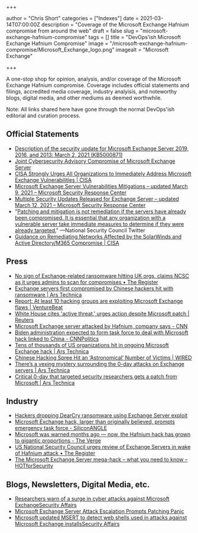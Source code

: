 +++

author = "Chris Short"
categories = ["Indexes"]
date = 2021-03-14T07:00:00Z
description = "Coverage of the Microsoft Exchange Hafnium compromise from around the web"
draft = false
slug = "microsoft-exchange-hafnium-compromise"
tags = []
title = "DevOps'ish Microsoft Exchange Hafnium Compromise"
image = "/microsoft-exchange-hafnium-compromise/Microsoft_Exchange_logo.png"
imagealt = "Microsoft Exchange"

+++

A one-stop shop for opinion, analysis, and/or coverage of the Microsoft Exchange Hafnium compromise. Coverage includes official statements and filings, accredited media coverage, industry analyisis, and noteworthy blogs, digital media, and other mediums as deemed worthwhile.

Note: All links shared here have gone through the normal DevOps'ish editorial and curation process.

## Official Statements

* [Description of the security update for Microsoft Exchange Server 2019, 2016, and 2013: March 2, 2021 (KB5000871)](https://support.microsoft.com/en-us/topic/description-of-the-security-update-for-microsoft-exchange-server-2019-2016-and-2013-march-2-2021-kb5000871-9800a6bb-0a21-4ee7-b9da-fa85b3e1d23b)
* [Joint Cybersecurity Advisory Compromise of Microsoft Exchange Server](https://www.ic3.gov/Media/News/2021/210310.pdf)
* [CISA Strongly Urges All Organizations to Immediately Address Microsoft Exchange Vulnerabilities | CISA](https://us-cert.cisa.gov/ncas/current-activity/2021/03/08/cisa-strongly-urges-all-organizations-immediately-address)
* [Microsoft Exchange Server Vulnerabilities Mitigations – updated March 9, 2021 – Microsoft Security Response Center](https://msrc-blog.microsoft.com/2021/03/05/microsoft-exchange-server-vulnerabilities-mitigations-march-2021/)
* [Multiple Security Updates Released for Exchange Server – updated March 12, 2021 – Microsoft Security Response Center](https://msrc-blog.microsoft.com/2021/03/02/multiple-security-updates-released-for-exchange-server/)
* "[Patching and mitigation is not remediation if the servers have already been compromised. It is essential that any organization with a vulnerable server take immediate measures to determine if they were already targeted.](https://twitter.com/whnsc/status/1368275202883411975)" —National Security Council Twitter
* [Guidance on Remediating Networks Affected by the SolarWinds and Active Directory/M365 Compromise | CISA](https://us-cert.cisa.gov/ncas/current-activity/2021/03/09/guidance-remediating-networks-affected-solarwinds-and-active)

## Press

* [No sign of Exchange-related ransomware hitting UK orgs, claims NCSC as it urges admins to scan for compromises • The Register](https://www.theregister.com/2021/03/12/no_exchange_ransomware_uk_ncsc_hafnium/)
* [Exchange servers first compromised by Chinese hackers hit with ransomware | Ars Technica](https://arstechnica.com/gadgets/2021/03/ransomware-gangs-hijack-7000-exchange-servers-first-hit-by-chinese-hackers/)
* [Report: At least 10 hacking groups are exploiting Microsoft Exchange flaws | VentureBeat](https://venturebeat.com/2021/03/11/report-at-least-10-hacking-groups-are-exploiting-microsoft-exchange-flaws/)
* [White House cites 'active threat,' urges action despite Microsoft patch | Reuters](https://www.reuters.com/article/us-usa-cyber-microsoft-idUSKBN2AZ0OQ)
* [Microsoft Exchange server attacked by Hafnium, company says - CNN](https://www.cnn.com/2021/03/03/tech/microsoft-exchange-server-hafnium-china-intl-hnk/index.html)
* [Biden administration expected to form task force to deal with Microsoft hack linked to China - CNNPolitics](https://www.cnn.com/2021/03/06/politics/microsoft-hack-task-force/index.html)
* [Tens of thousands of US organizations hit in ongoing Microsoft Exchange hack | Ars Technica](https://arstechnica.com/gadgets/2021/03/tens-of-thousands-of-us-organizations-hit-in-ongoing-microsoft-exchange-hack/)
* [Chinese Hacking Spree Hit an ‘Astronomical’ Number of Victims | WIRED](https://www.wired.com/story/china-microsoft-exchange-server-hack-victims/)
* [There’s a vexing mystery surrounding the 0-day attacks on Exchange servers | Ars Technica](https://arstechnica.com/gadgets/2021/03/security-unicorn-exchange-server-0-days-were-exploited-by-6-apts/)
* [Critical 0-day that targeted security researchers gets a patch from Microsoft | Ars Technica](https://arstechnica.com/gadgets/2021/03/microsoft-patches-critical-0day-that-north-korea-used-to-target-researchers/)

## Industry

* [Hackers dropping DearCry ransomware using Exchange Server exploit](https://www.hackread.com/hackers-dearcry-ransomware-exchange-server-exploit/)
* [Microsoft Exchange hack, larger than originally believed, prompts emergency task force - SiliconANGLE](https://siliconangle.com/2021/03/08/exchange-hack-larger-originally-believed-prompts-emergency-taskforce/)
* [Microsoft was warned months ago — now, the Hafnium hack has grown to gigantic proportions - The Verge](https://www.theverge.com/2021/3/8/22319934/microsoft-hafnium-hack-exchange-server-email-flaw-white-house)
* [US National Security Council urges review of Exchange Servers in wake of Hafnium attack • The Register](https://www.theregister.com/2021/03/08/us_national_security_council_says/)
* [The Microsoft Exchange Server mega-hack – what you need to know – HOTforSecurity](https://hotforsecurity.bitdefender.com/blog/the-microsoft-exchange-server-mega-hack-what-you-need-to-know-25442.html)

## Blogs, Newsletters, Digital Media, etc.

* [Researchers warn of a surge in cyber attacks against Microsoft ExchangeSecurity Affairs](https://securityaffairs.co/wordpress/115532/hacking/microsoft-exchange-servers-hacks.html)
* [Microsoft Exchange Server Attack Escalation Prompts Patching Panic](https://www.darkreading.com/attacks-breaches/microsoft-exchange-server-attack-escalation-prompts-patching-panic/d/d-id/1340349)
* [Microsoft updated MSERT to detect web shells used in attacks against Microsoft Exchange installsSecurity Affairs](https://securityaffairs.co/wordpress/115388/hacking/microsoft-msert-microsoft-exchange-attacks.html)
